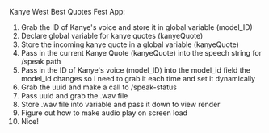 Kanye West Best Quotes Fest App:

1. Grab the ID of Kanye's voice and store it in global variable (model_ID)
2. Declare global variable for kanye quotes (kanyeQuote)
3. Store the incoming kanye quote in a global variable (kanyeQuote) 
4. Pass in the current Kanye Quote (kanyeQuote) into the speech string for /speak path
5. Pass in the ID of Kanye's voice (model_ID) into the model_id field
the model_id changes so i need to grab it each time and set it dynamically
6. Grab the uuid and make a call to /speak-status
7. Pass uuid and grab the .wav file
8. Store .wav file into variable and pass it down to view render
9. Figure out how to make audio play on screen load
10. Nice!